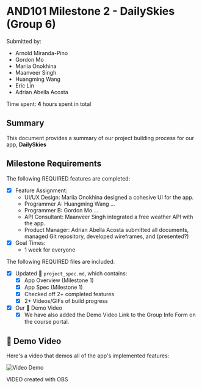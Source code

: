<!-- (This is a comment) INSTRUCTIONS: Go through this page and fill out any **bolded** entries with their correct values.-->

# AND101 Milestone 2 - DailySkies (Group 6)

Submitted by:
- Arnold Miranda-Pino 
- Gordon Mo 
- Mariia Onokhina 
- Maanveer Singh 
- Huangming Wang 
- Eric Lin 
- Adrian Abella Acosta

Time spent: **4** hours spent in total

## Summary

This document provides a summary of our project building process for our app, **DailySkies**

## Milestone Requirements

<!-- Please be sure to change the [ ] to [x] for any features you completed.  If a feature is not checked [x], you might miss the points for that item! -->

The following REQUIRED features are completed:

- [x] Feature Assignment:
  - UI/UX Design: Mariia Onokhina designed a cohesive UI for the app.
  - Programmer A: Huangming Wang ...
  - Programmer B: Gordon Mo ...
  - API Consultant: Maanveer Singh integrated a free weather API with the app.
  - Product Manager: Adrian Abella Acosta submitted all documents, managed Git repository, developed wireframes, and (presented?)
- [x] Goal Times:
  - 1 week for everyone

The following REQUIRED files are included:

- [x] Updated 📄 `project_spec.md`, which contains:
    - [X] App Overview (Milestone 1)
    - [X] App Spec (Milestone 1)
    - [x] Checked off 2+ completed features
    - [x] 2+ Videos/GIFs of build progress

- [x] Our 🎥 Demo Video
    - [x] We have also added the Demo Video Link to the Group Info Form on the course portal.

## 🎥 Demo Video

Here's a video that demos all of the app's implemented features:

<img src='https://youtu.be/r8n3sqDt27M' title='Video Demo' width='' alt='Video Demo' />

VIDEO created with OBS

